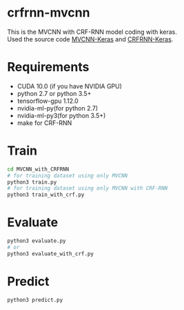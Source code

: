 # crfrnn-mvcnn

This is the MVCNN with CRF-RNN model coding with keras.  
Used the source code [MVCNN-Keras](https://github.com/Mannix1994/MVCNN-Keras) and [CRFRNN-Keras](https://github.com/sadeepj/crfasrnn_keras).

# Requirements
* CUDA 10.0 (if you have NVIDIA GPU) 
* python 2.7 or python 3.5+ 
* tensorflow-gpu 1.12.0 
* nvidia-ml-py(for python 2.7)
* nvidia-ml-py3(for python 3.5+)
* make for CRF-RNN </br>

# Train
```bash
cd MVCNN_with_CRFRNN
# for training dataset using only MVCNN
python3 train.py
# for training dataset using only MVCNN with CRF-RNN
python3 train_with_crf.py
```

# Evaluate
```bash
python3 evaluate.py
# or
python3 evaluate_with_crf.py
```

# Predict 
```bash
python3 predict.py

```

